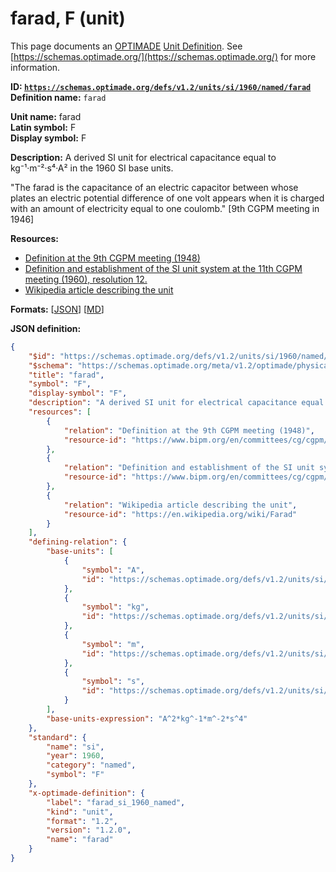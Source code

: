 # farad, F (unit)

This page documents an [OPTIMADE](https://www.optimade.org/) [Unit Definition](https://schemas.optimade.org/#definitions). See [https://schemas.optimade.org/](https://schemas.optimade.org/) for more information.

**ID: [`https://schemas.optimade.org/defs/v1.2/units/si/1960/named/farad`](https://schemas.optimade.org/defs/v1.2/units/si/1960/named/farad.md)**  
**Definition name:** `farad`

**Unit name:** farad  
**Latin symbol:** F  
**Display symbol:** F  
  
**Description:** A derived SI unit for electrical capacitance equal to kg⁻¹·m⁻²·s⁴·A² in the 1960 SI base units.

"The farad is the capacitance of an electric capacitor between whose plates an electric potential difference of one volt appears when it is charged with an amount of electricity equal to one coulomb." [9th CGPM meeting in 1946]

**Resources:**

- [Definition at the 9th CGPM meeting (1948)](https://www.bipm.org/en/committees/cg/cgpm/9-1948)
- [Definition and establishment of the SI unit system at the 11th CGPM meeting (1960), resolution 12.](https://www.bipm.org/en/committees/cg/cgpm/11-1960/resolution-12)
- [Wikipedia article describing the unit](https://en.wikipedia.org/wiki/Farad)


**Formats:** [[JSON](farad.json)] [[MD](farad.md)]

**JSON definition:**

``` json
{
    "$id": "https://schemas.optimade.org/defs/v1.2/units/si/1960/named/farad",
    "$schema": "https://schemas.optimade.org/meta/v1.2/optimade/physical_unit_definition.json",
    "title": "farad",
    "symbol": "F",
    "display-symbol": "F",
    "description": "A derived SI unit for electrical capacitance equal to kg\u207b\u00b9\u00b7m\u207b\u00b2\u00b7s\u2074\u00b7A\u00b2 in the 1960 SI base units.\n\n\"The farad is the capacitance of an electric capacitor between whose plates an electric potential difference of one volt appears when it is charged with an amount of electricity equal to one coulomb.\" [9th CGPM meeting in 1946]",
    "resources": [
        {
            "relation": "Definition at the 9th CGPM meeting (1948)",
            "resource-id": "https://www.bipm.org/en/committees/cg/cgpm/9-1948"
        },
        {
            "relation": "Definition and establishment of the SI unit system at the 11th CGPM meeting (1960), resolution 12.",
            "resource-id": "https://www.bipm.org/en/committees/cg/cgpm/11-1960/resolution-12"
        },
        {
            "relation": "Wikipedia article describing the unit",
            "resource-id": "https://en.wikipedia.org/wiki/Farad"
        }
    ],
    "defining-relation": {
        "base-units": [
            {
                "symbol": "A",
                "id": "https://schemas.optimade.org/defs/v1.2/units/si/1960/base/ampere"
            },
            {
                "symbol": "kg",
                "id": "https://schemas.optimade.org/defs/v1.2/units/si/1960/base/kilogram"
            },
            {
                "symbol": "m",
                "id": "https://schemas.optimade.org/defs/v1.2/units/si/1960/base/metre"
            },
            {
                "symbol": "s",
                "id": "https://schemas.optimade.org/defs/v1.2/units/si/1960/base/second"
            }
        ],
        "base-units-expression": "A^2*kg^-1*m^-2*s^4"
    },
    "standard": {
        "name": "si",
        "year": 1960,
        "category": "named",
        "symbol": "F"
    },
    "x-optimade-definition": {
        "label": "farad_si_1960_named",
        "kind": "unit",
        "format": "1.2",
        "version": "1.2.0",
        "name": "farad"
    }
}
```